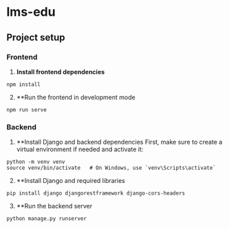 # lms-edu

## Project setup

### Frontend
1. **Install frontend dependencies**  
   
```
npm install
```
2. **Run the frontend in development mode
```
npm run serve
```

### Backend

1. **Install Django and backend dependencies
First, make sure to create a virtual environment if needed and activate it:

```
python -m venv venv
source venv/bin/activate   # On Windows, use `venv\Scripts\activate`

```
2. **Install Django and required libraries
```
pip install django djangorestframework django-cors-headers
```
3. **Run the backend server
```
python manage.py runserver
```
